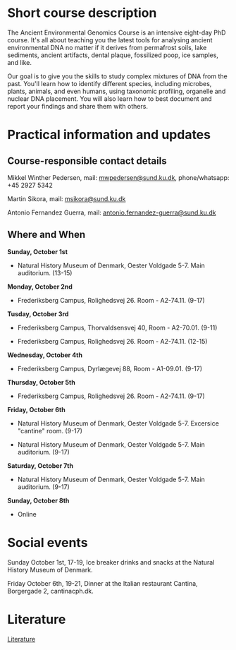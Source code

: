 # Short course description
The Ancient Environmental Genomics Course is an intensive eight-day PhD course. It's all about teaching you the latest tools for analysing ancient environmental DNA no matter if it derives from permafrost soils, lake sediments, ancient artifacts, dental plaque, fossilized poop, ice samples, and like.

Our goal is to give you the skills to study complex mixtures of DNA from the past. You'll learn how to identify different species, including microbes, plants, animals, and even humans, using taxonomic profiling, organelle and nuclear DNA placement. You will also learn how to best document and report your findings and share them with others.



# Practical information and updates

## Course-responsible contact details


Mikkel Winther Pedersen,
mail: mwpedersen@sund.ku.dk, 
phone/whatsapp: +45 2927 5342

Martin Sikora,
mail: msikora@sund.ku.dk

Antonio Fernandez Guerra,
mail: antonio.fernandez-guerra@sund.ku.dk



## Where and When
**Sunday, October 1st**

- Natural History Museum of Denmark, Oester Voldgade 5-7. Main auditorium. (13-15)


**Monday, October 2nd**

- Frederiksberg Campus, Rolighedsvej 26. Room - A2-74.11. (9-17)


**Tusday, October 3rd**

- Frederiksberg Campus, Thorvaldsensvej 40, Room - A2-70.01. (9-11)
  
- Frederiksberg Campus, Rolighedsvej 26. Room - A2-74.11. (12-15)


**Wednesday, October 4th**

- Frederiksberg Campus, Dyrlægevej 88, 	Room - A1-09.01. (9-17)


**Thursday, October 5th**

- Frederiksberg Campus, Rolighedsvej 26. Room - A2-74.11. (9-17)


**Friday, October 6th**

- Natural History Museum of Denmark, Oester Voldgade 5-7. Excersice "cantine" room. (9-17)

- Natural History Museum of Denmark, Oester Voldgade 5-7. Main auditorium. (9-17)


**Saturday, October 7th**

- Natural History Museum of Denmark, Oester Voldgade 5-7. Main auditorium. (9-17)


**Sunday, October 8th**
- Online 


# Social events

Sunday October 1st, 17-19, Ice breaker drinks and snacks at the Natural History Museum of Denmark. 

Friday October 6th, 19-21, Dinner at the Italian restaurant Cantina, Borgergade 2, cantinacph.dk. 

# Literature 

[Literature](papers.html)


